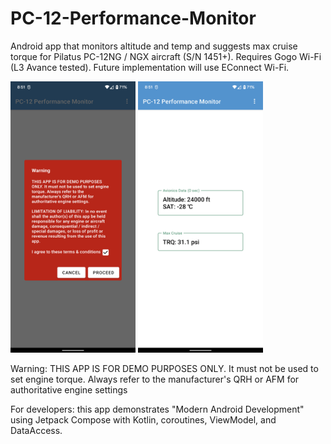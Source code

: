 # PC-12-Performance-Monitor

Android app that monitors altitude and temp and suggests max cruise torque for Pilatus PC-12NG / NGX aircraft (S/N 1451+).
Requires Gogo Wi-Fi (L3 Avance tested). Future implementation will use EConnect Wi-Fi.

<img src="https://raw.githubusercontent.com/daveyburke/PC-12-Performance-Monitor/main/Screenshot_1.png" alt="" width="200"/>
<img src="https://raw.githubusercontent.com/daveyburke/PC-12-Performance-Monitor/main/Screenshot_2.png" alt="" width="200"/>

Warning: THIS APP IS FOR DEMO PURPOSES ONLY. It must not be used to set engine torque. Always refer to the manufacturer's QRH or AFM
for authoritative engine settings

For developers: this app demonstrates "Modern Android Development" using Jetpack Compose with Kotlin, coroutines, ViewModel, and DataAccess.


